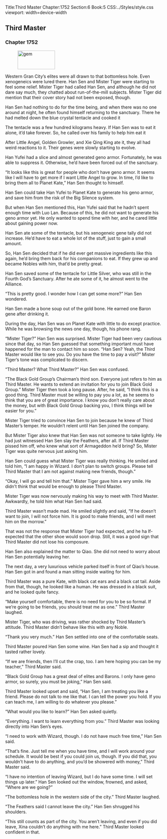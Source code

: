 Title:Third Master 
Chapter:1752 
Section:6 
Book:5 
CSS:../Styles/style.css 
viewport: width=device-width
  
## Third Master
### Chapter 1752
  
<figure>
	<img src="../Images/gem.gif" alt="gem" id="gem" width="120" height="60" />
</figure>
  

  
Western Gran City’s elites were all drawn to that bottomless hole. Even xenogeneics were lured there. Han Sen and Mister Tiger were starting to feel some relief. Mister Tiger had called Han Sen, and although he did not dare say much, they chatted about run-of-the-mill subjects. Mister Tiger did mention that their cover story had not been exposed, though.

Han Sen had nothing to do for the time being, and when there was no one around at night, he often found himself returning to the sanctuary. There he had melted down the blue crystal tentacle and cooked it

The tentacle was a few hundred kilograms heavy. If Han Sen was to eat it alone, it’d take forever. So, he called over his family to help him eat it

After Little Angel, Golden Growler, and Xie Qing King ate it, they all had weird reactions to it. Their genes were slowly starting to evolve.

Han Yufei had a slice and almost generated geno armor. Fortunately, he was able to suppress it. Otherwise, he’d have been forced out of the sanctuary.

“It looks like this is great for people who don’t have geno armor. It seems like I will have to get more if I want Little Angel to grow. In time, I’d like to bring them all to Planet Kate,” Han Sen thought to himself.

Han Sen could take Han Yufei to Planet Kate to generate his geno armor, and save him from the risk of the Big Silence system.

But when Han Sen mentioned this, Han Yufei said that he hadn’t spent enough time with Luo Lan. Because of this, he did not want to generate his geno armor yet. He only wanted to spend time with her, and he cared little about gaining power now.

Han Sen ate some of the tentacle, but his xenogeneic gene tally did not increase. He’d have to eat a whole lot of the stuff, just to gain a small amount.

So, Han Sen decided that if he did ever get massive ingredients like this again, he’d bring them back for his companions to eat. If they grew up and became Nobles with him, that’d be pretty great.

Han Sen saved some of the tentacle for Little Silver, who was still in the Fourth God’s Sanctuary. After he ate some of it, he almost went to the Alliance.

“This is pretty good. I wonder how I can get some more?” Han Sen wondered.

Han Sen made a bone soup out of the gold bone. He earned one Baron gene after drinking it.

During the day, Han Sen was on Planet Kate with little to do except practice. While he was browsing the news one day, though, his phone rang.

“Mister Tiger?” Han Sen was surprised. Mister Tiger had been very cautious since that day, so Han Sen guessed that something important must have happened for the man to contact him so soon. “Han Sen? Yeah, the Third Master would like to see you. Do you have the time to pay a visit?” Mister Tiger’s tone was complicated to discern.

“Third Master? What Third Master?” Han Sen was confused.

“The Black Gold Group’s Chairman’s third son. Everyone just refers to him as Third Master. He wants to extend an invitation for you to join Black Gold Group.” Mister Tiger then took a long pause. After, he said, “I think this is a good thing. Third Master must be willing to pay you a lot, as he seems to think that you are of great importance. I know you don’t really care about the money, but with Black Gold Group backing you, I think things will be easier for you.”

Mister Tiger tried to convince Han Sen to join because he knew of Third Master’s temper. He wouldn’t relent until Han Sen joined the company.

But Mister Tiger also knew that Han Sen was not someone to take lightly. He had just witnessed Han Sen slay the Feathers, after all. If Third Master pissed him off, who knew what sort of Armageddon he’d bring? So, Mister Tiger was quite nervous just asking him.

Han Sen could guess what Mister Tiger was really thinking. He smiled and told him, “I am happy in Wizard. I don’t plan to switch groups. Please tell Third Master that I am not against making new friends, though.”

“Okay, I will go and tell him that.” Mister Tiger gave him a wry smile. He didn’t think that would be enough to please Third Master.

Mister Tiger was now nervously making his way to meet with Third Master. Awkwardly, he told him what Han Sen had said.

Third Master wasn’t made mad. He smiled slightly and said, “If he doesn’t want to join, I will not force him. It is good to make friends, and I will meet him on the morrow.”

That was not the response that Mister Tiger had expected, and he ha If-expected that the other shoe would soon drop. Still, it was a good sign that Third Master did not lose his composure.

Han Sen also explained the matter to Qiao. She did not need to worry about Han Sen potentially leaving her.

The next day, a very luxurious vehicle parked itself in front of Qiao’s house. Han Sen got in and found a man sitting inside waiting for him.

Third Master was a pure Kate, with black cat ears and a black cat tail. Aside from that, though, he looked like a human. He was dressed in a black suit, and he looked quite fancy.

“Make yourself comfortable, there is no need for you to be so formal. If we’re going to be friends, you should treat me as one.” Third Master laughed.

Mister Tiger, who was driving, was rather shocked by Third Master’s attitude. Third Master didn’t behave like this with any Noble.

“Thank you very much.” Han Sen settled into one of the comfortable seats.

Third Master poured Han Sen some wine. Han Sen had a sip and thought it tasted rather lovely.

“If we are friends, then I’ll cut the crap, too. I am here hoping you can be my teacher,” Third Master said.

“Black Gold Group has a great deal of elites and Barons. I only have geno armor, so surely, you must be joking,” Han Sen said.

Third Master looked upset and said, “Han Sen, I am treating you like a friend. Please do not talk to me like that. I can tell the power you hold. If you can teach me, I am willing to do whatever you please.”

“What would you like to learn?” Han Sen asked quietly.

“Everything. I want to learn everything from you.” Third Master was looking directly into Han Sen’s eyes.

“I need to work with Wizard, though. I do not have much free time,” Han Sen said.

“That’s fine. Just tell me when you have time, and I will work around your schedule. It would be best if you could join us, though. If you did that, you wouldn’t have to do anything, and you’d be showered with money,” Third Master said.

“I have no intention of leaving Wizard, but I do have some time. I will set things up later.” Han Sen looked out the window, frowned, and asked, “Where are we going?”

“The bottomless hole in the western side of the city.” Third Master laughed.

“The Feathers said I cannot leave the city.” Han Sen shrugged his shoulders.

“This still counts as part of the city. You aren’t leaving, and even if you did leave, Xina couldn’t do anything with me here.” Third Master looked confident in that.